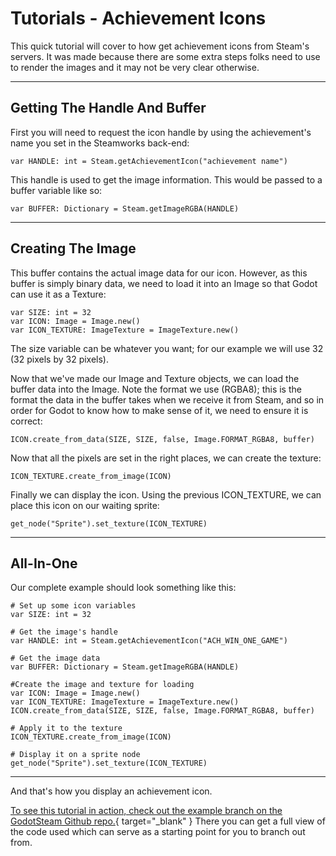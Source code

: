 # Tutorials - Achievement Icons

This quick tutorial will cover to how get achievement icons from Steam's servers.  It was made because there are some extra steps folks need to use to render the images and it may not be very clear otherwise.

---

## Getting The Handle And Buffer

First you will need to request the icon handle by using the achievement's name you set in the Steamworks back-end:

````
var HANDLE: int = Steam.getAchievementIcon("achievement name")
````

This handle is used to get the image information.  This would be passed to a buffer variable like so:

````
var BUFFER: Dictionary = Steam.getImageRGBA(HANDLE)
````

---

## Creating The Image

This buffer contains the actual image data for our icon. However, as this buffer is simply binary data, we need to load it into an Image so that Godot can use it as a Texture:

````
var SIZE: int = 32
var ICON: Image = Image.new()
var ICON_TEXTURE: ImageTexture = ImageTexture.new()

````

The size variable can be whatever you want; for our example we will use 32 (32 pixels by 32 pixels).

Now that we've made our Image and Texture objects, we can load the buffer data into the Image. Note the format we use (RGBA8); this is the format the data in the buffer takes when we receive it from Steam, and so in order for Godot to know how to make sense of it, we need to ensure it is correct:

````
ICON.create_from_data(SIZE, SIZE, false, Image.FORMAT_RGBA8, buffer)
````

Now that all the pixels are set in the right places, we can create the texture:

````	
ICON_TEXTURE.create_from_image(ICON)
````

Finally we can display the icon.  Using the previous ICON_TEXTURE, we can place this icon on our waiting sprite:

````
get_node("Sprite").set_texture(ICON_TEXTURE)
````

---

## All-In-One

Our complete example should look something like this:

````
# Set up some icon variables
var SIZE: int = 32

# Get the image's handle
var HANDLE: int = Steam.getAchievementIcon("ACH_WIN_ONE_GAME")

# Get the image data
var BUFFER: Dictionary = Steam.getImageRGBA(HANDLE)

#Create the image and texture for loading
var ICON: Image = Image.new()
var ICON_TEXTURE: ImageTexture = ImageTexture.new()
ICON.create_from_data(SIZE, SIZE, false, Image.FORMAT_RGBA8, buffer)

# Apply it to the texture
ICON_TEXTURE.create_from_image(ICON)

# Display it on a sprite node
get_node("Sprite").set_texture(ICON_TEXTURE)
````

---

And that's how you display an achievement icon.

[To see this tutorial in action, check out the example branch on the GodotSteam Github repo.](https://github.com/Gramps/GodotSteam/tree/example){ target="_blank" } There you can get a full view of the code used which can serve as a starting point for you to branch out from.